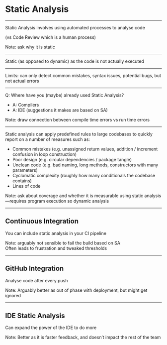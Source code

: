 # Static Analysis

---

Static Analysis involves using automated processes to analyse code

(vs Code Review which is a human process)

Note: ask why it is static  

---

Static (as opposed to dynamic) as the code is not actually executed

---

Limits: can only detect common mistakes, syntax issues, potential bugs, but not actual errors

---

Q: Where have you (maybe) already used Static Analysis?

+ A: Compilers
+ A: IDE (suggestions it makes are based on SA)

Note: draw connection between compile time errors vs run time errors

---

Static analysis can apply predefined rules to large codebases to quickly report on a number of measures such as:

+ Common mistakes (e.g. unassigned return values, addition / increment confusion in loop construction)
+ Poor design (e.g. circular dependencies / package tangle)
+ Unclean code (e.g. bad naming, long methods, constructors with many parameters)
+ Cyclomatic complexity (roughly how many conditionals the codebase contains)
+ Lines of code

Note: ask about coverage and whether it is measurable using static analysis—requires program execution so dynamic analysis  

---

## Continuous Integration

You can include static analysis in your CI pipeline

Note: arguably not sensible to fail the build based on SA  
  Often leads to frustration and tweaked thresholds 

---

## GitHub Integration

Analyse code after every push

Note: Arguably better as out of phase with deployment, but might get ignored

---

## IDE Static Analysis

Can expand the power of the IDE to do more

Note: Better as it is faster feedback, and doesn’t impact the rest of the team